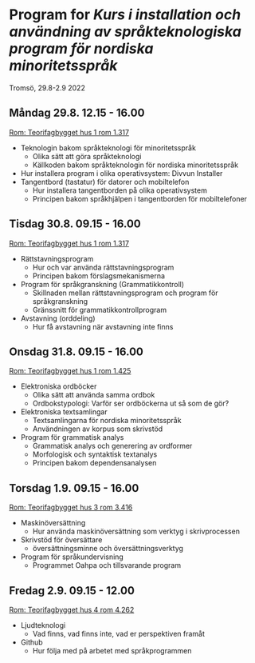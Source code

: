 
# Program for *Kurs i installation och användning av språkteknologiska program för nordiska minoritetsspråk*
Tromsö, 29.8-2.9 2022




## Måndag 29.8. 12.15 - 16.00
[Rom: Teorifagbygget hus 1 rom 1.317](https://use.mazemap.com/#v=1&zlevel=3&center=18.971927,69.681322&zoom=18&campusid=5&sharepoitype=poi&sharepoi=176209)
 
- Teknologin bakom språkteknologi för minoritetsspråk
	- Olika sätt att göra språkteknologi
	- Källkoden bakom språkteknologin för nordiska minoritetsspråk
- Hur installera program i olika operativsystem: Divvun Installer
- Tangentbord (tastatur) för datorer och mobiltelefon
	- Hur installera tangentborden på olika operativsystem
	- Principen bakom språkhjälpen i tangentborden för mobiltelefoner

## Tisdag 30.8. 09.15 - 16.00
[Rom: Teorifagbygget hus 1 rom 1.317](https://use.mazemap.com/#v=1&zlevel=3&center=18.971927,69.681322&zoom=18&campusid=5&sharepoitype=poi&sharepoi=176209)

- Rättstavningsprogram
	- Hur och var använda rättstavningsprogram
	- Principen bakom förslagsmekanismerna
- Program för språkgranskning (Grammatikkontroll)
	- Skillnaden mellan rättstavningsprogram och program för språkgranskning
	- Gränssnitt för grammatikkontrollprogram
- Avstavning (orddeling)
	- Hur få avstavning när avstavning inte finns 

## Onsdag 31.8. 09.15 - 16.00
[Rom: Teorifagbygget hus 1 rom 1.425](https://use.mazemap.com/#v=1&zlevel=4&center=18.972168,69.681349&zoom=18&campusid=5&sharepoitype=poi&sharepoi=176214)

- Elektroniska ordböcker
	- Olika sätt att använda samma ordbok 
	- Ordbokstypologi: Varför ser ordböckerna ut så som de gör?
- Elektroniska textsamlingar
	- Textsamlingarna för nordiska minoritetsspråk
	- Användningen av korpus som skrivstöd
- Program för grammatisk analys
	- Grammatisk analys och generering av ordformer
	- Morfologisk och syntaktisk textanalys
	- Principen bakom dependensanalysen

## Torsdag 1.9. 09.15 - 16.00
[Rom: Teorifagbygget hus 3 rom 3.416](https://use.mazemap.com/#v=1&zlevel=4&center=18.970928,69.681773&zoom=18&campusid=5&sharepoitype=poi&sharepoi=176644)

- Maskinöversättning
	- Hur använda maskinöversättning som verktyg i skrivprocessen
- Skrivstöd för översättare
	- översättningsminne och översättningsverktyg
- Program för språkundervisning 
	- Programmet Oahpa och tillsvarande program

## Fredag 2.9. 09.15 - 12.00
[Rom: Teorifagbygget hus 4 rom 4.262](https://use.mazemap.com/#v=1&zlevel=2&center=18.969613,69.681562&zoom=18&campusid=5&sharepoitype=poi&sharepoi=177083)

- Ljudteknologi
	- Vad finns, vad finns inte, vad er perspektiven framåt
- Github
	- Hur följa med på arbetet med språkprogrammen
	
